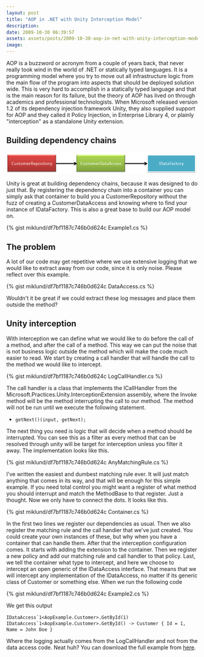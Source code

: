 ```yaml
---
layout: post
title: "AOP in .NET with Unity Interception Model"
description:
date: 2009-10-30 06:39:57
assets: assets/posts/2009-10-30-aop-in-net-with-unity-interception-model
image: 
---
```


AOP is a buzzword or acronym from a couple of years back, that never really took wind in the world of .NET or statically typed languages. It is a programming model where you try to move out all infrastructure logic from the main flow of the program into aspects that should be deployed solution wide.  This is very hard to accomplish in a statically typed language and that is the main reason for its failure, but the theory of AOP has lived on through academics and professional technologists.  When Microsoft released version 1.2 of its dependency injection framework Unity, they also supplied support for AOP and they called it Policy Injection, in Enterprise Library 4, or plainly "interception" as a standalone Unity extension.

## Building dependency chains

![dependency chain](/assets/posts/2009-10-30-aop-in-net-with-unity-interception-model/dependencyChain.png)

Unity is great at building dependency chains, because it was designed to do just that. By registering the dependency chain into a container you can simply ask that container to build you a CustomerRepository without the fuzz of creating a CustomerDataAccess and knowing where to find your instance of IDataFactory. This is also a great base to build our AOP model on.

{% gist miklund/df7bf1187c746b0d624c Example1.cs %}

## The problem

A lot of our code may get repetitive where we use extensive logging that we would like to extract away from our code, since it is only noise. Please reflect over this example.

{% gist miklund/df7bf1187c746b0d624c DataAccess.cs %}

Wouldn't it be great if we could extract these log messages and place them outside the method?

## Unity interception

With interception we can define what we would like to do before the call of a method, and after the call of a method. This way we can put the noise that is not business logic outside the method which will make the code much easier to read. We start by creating a call handler that will handle the call to the method we would like to intercept.

{% gist miklund/df7bf1187c746b0d624c LogCallHandler.cs %}

The call handler is a class that implements the ICallHandler from the Microsoft.Practices.Unity.InterceptionExtension assembly, where the Invoke method will be the method interrupting the call to our method. The method will not be run until we execute the following statement.

* `getNext()(input, getNext);`

The next thing you need is logic that will decide when a method should be interrupted. You can see this as a filter as every method that can be resolved through unity will be target for interception unless you filter it away. The implementation looks like this.

{% gist miklund/df7bf1187c746b0d624c AnyMatchingRule.cs %}

I've written the easiest and dumbest matching rule ever. It will just match anything that comes in its way, and that will be enough for this simple example. If you need total control you might want a register of what method you should interrupt and match the MethodBase to that register. Just a thought.  Now we only have to connect the dots. It looks like this.

{% gist miklund/df7bf1187c746b0d624c Container.cs %}

In the first two lines we register our dependencies as usual. Then we also register the matching rule and the call handier that we've just created. You could create your own instances of these, but why when you have a container that can handle them.  After that the interception configuration comes. It starts with adding the extension to the container. Then we register a new policy and add our matching rule and call handler to that policy. Last, we tell the container what type to intercept, and here we choose to intercept an open generic of the IDataAccess interface. That means that we will intercept any implementation of the IDataAccess, no matter if its generic class of Customer or something else.  When we run the following code

{% gist miklund/df7bf1187c746b0d624c Example2.cs %}

We get this output

```
IDataAccess`1<AopExample.Customer>.GetById(1)
IDataAccess`1<AopExample.Customer>.GetById() -> Customer { Id = 1, Name = John Doe }
```

Where the logging actually comes from the LogCallHandler and not from the data access code. Neat huh? You can download the full example from [here](/assets/posts/2009-10-30-aop-in-net-with-unity-interception-model/AopExample.zip "AOP with Unity example code bundle").
